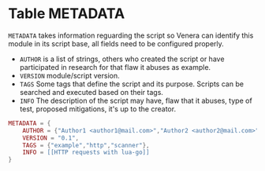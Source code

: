 # Table METADATA

`METADATA` takes information reguarding the script so Venera can identify this module in its script base, all fields need to be configured properly.

- `AUTHOR` is a list of strings, others who created the script or have participated in research for that flaw it abuses as example.
- `VERSION` module/script version.
- `TAGS` Some tags that define the script and its purpose. Scripts can be searched and executed based on their tags.
- `INFO` The description of the script may have, flaw that it abuses, type of test, proposed mitigations, it's up to the creator.

```lua
METADATA = {
    AUTHOR = {"Author1 <author1@mail.com>","Author2 <author2@mail.com>"},
    VERSION = "0.1",
    TAGS = {"example","http","scanner"},
    INFO = [[HTTP requests with lua-go]]
}
```